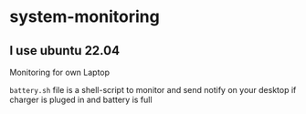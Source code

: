 # system-monitoring
## I use ubuntu 22.04
Monitoring for own Laptop

`battery.sh` file is a shell-script to monitor and send notify on your desktop if charger is pluged in and battery is full

